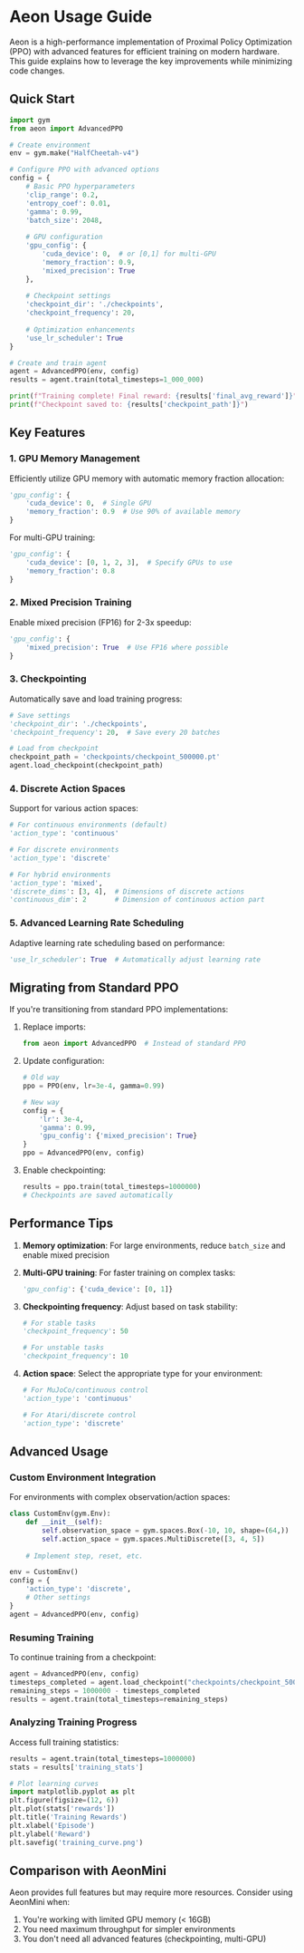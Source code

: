 # Aeon Usage Guide

Aeon is a high-performance implementation of Proximal Policy Optimization (PPO) with advanced features for efficient training on modern hardware. This guide explains how to leverage the key improvements while minimizing code changes.

## Quick Start

```python
import gym
from aeon import AdvancedPPO

# Create environment
env = gym.make("HalfCheetah-v4")

# Configure PPO with advanced options
config = {
    # Basic PPO hyperparameters
    'clip_range': 0.2,
    'entropy_coef': 0.01,
    'gamma': 0.99,
    'batch_size': 2048,
    
    # GPU configuration
    'gpu_config': {
        'cuda_device': 0,  # or [0,1] for multi-GPU
        'memory_fraction': 0.9,
        'mixed_precision': True
    },
    
    # Checkpoint settings
    'checkpoint_dir': './checkpoints',
    'checkpoint_frequency': 20,
    
    # Optimization enhancements
    'use_lr_scheduler': True
}

# Create and train agent
agent = AdvancedPPO(env, config)
results = agent.train(total_timesteps=1_000_000)

print(f"Training complete! Final reward: {results['final_avg_reward']}")
print(f"Checkpoint saved to: {results['checkpoint_path']}")
```

## Key Features

### 1. GPU Memory Management

Efficiently utilize GPU memory with automatic memory fraction allocation:

```python
'gpu_config': {
    'cuda_device': 0,  # Single GPU
    'memory_fraction': 0.9  # Use 90% of available memory
}
```

For multi-GPU training:

```python
'gpu_config': {
    'cuda_device': [0, 1, 2, 3],  # Specify GPUs to use
    'memory_fraction': 0.8
}
```

### 2. Mixed Precision Training

Enable mixed precision (FP16) for 2-3x speedup:

```python
'gpu_config': {
    'mixed_precision': True  # Use FP16 where possible
}
```

### 3. Checkpointing

Automatically save and load training progress:

```python
# Save settings
'checkpoint_dir': './checkpoints',  
'checkpoint_frequency': 20,  # Save every 20 batches

# Load from checkpoint
checkpoint_path = 'checkpoints/checkpoint_500000.pt'
agent.load_checkpoint(checkpoint_path)
```

### 4. Discrete Action Spaces

Support for various action spaces:

```python
# For continuous environments (default)
'action_type': 'continuous'

# For discrete environments
'action_type': 'discrete'

# For hybrid environments
'action_type': 'mixed',
'discrete_dims': [3, 4],  # Dimensions of discrete actions
'continuous_dim': 2       # Dimension of continuous action part
```

### 5. Advanced Learning Rate Scheduling

Adaptive learning rate scheduling based on performance:

```python
'use_lr_scheduler': True  # Automatically adjust learning rate
```

## Migrating from Standard PPO

If you're transitioning from standard PPO implementations:

1. Replace imports:
   ```python
   from aeon import AdvancedPPO  # Instead of standard PPO
   ```

2. Update configuration:
   ```python
   # Old way
   ppo = PPO(env, lr=3e-4, gamma=0.99)
   
   # New way
   config = {
       'lr': 3e-4,
       'gamma': 0.99,
       'gpu_config': {'mixed_precision': True}
   }
   ppo = AdvancedPPO(env, config)
   ```

3. Enable checkpointing:
   ```python
   results = ppo.train(total_timesteps=1000000)
   # Checkpoints are saved automatically
   ```

## Performance Tips

1. **Memory optimization**: For large environments, reduce `batch_size` and enable mixed precision

2. **Multi-GPU training**: For faster training on complex tasks:
   ```python
   'gpu_config': {'cuda_device': [0, 1]}
   ```

3. **Checkpointing frequency**: Adjust based on task stability:
   ```python
   # For stable tasks
   'checkpoint_frequency': 50
   
   # For unstable tasks
   'checkpoint_frequency': 10
   ```

4. **Action space**: Select the appropriate type for your environment:
   ```python
   # For MuJoCo/continuous control
   'action_type': 'continuous'
   
   # For Atari/discrete control
   'action_type': 'discrete'
   ```

## Advanced Usage

### Custom Environment Integration

For environments with complex observation/action spaces:

```python
class CustomEnv(gym.Env):
    def __init__(self):
        self.observation_space = gym.spaces.Box(-10, 10, shape=(64,))
        self.action_space = gym.spaces.MultiDiscrete([3, 4, 5])
        
    # Implement step, reset, etc.

env = CustomEnv()
config = {
    'action_type': 'discrete',
    # Other settings
}
agent = AdvancedPPO(env, config)
```

### Resuming Training

To continue training from a checkpoint:

```python
agent = AdvancedPPO(env, config)
timesteps_completed = agent.load_checkpoint("checkpoints/checkpoint_500000.pt")
remaining_steps = 1000000 - timesteps_completed
results = agent.train(total_timesteps=remaining_steps)
```

### Analyzing Training Progress

Access full training statistics:

```python
results = agent.train(total_timesteps=1000000)
stats = results['training_stats']

# Plot learning curves
import matplotlib.pyplot as plt
plt.figure(figsize=(12, 6))
plt.plot(stats['rewards'])
plt.title('Training Rewards')
plt.xlabel('Episode')
plt.ylabel('Reward')
plt.savefig('training_curve.png')
```

## Comparison with AeonMini

Aeon provides full features but may require more resources. Consider using AeonMini when:

1. You're working with limited GPU memory (< 16GB)
2. You need maximum throughput for simpler environments
3. You don't need all advanced features (checkpointing, multi-GPU) 
